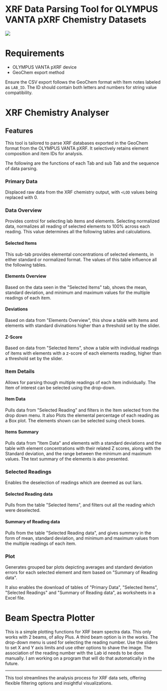 # XRF Data Parsing Tool for OLYMPUS VANTA pXRF Chemistry Datasets

![](https://www.portaspecs.com/wp-content/uploads/2019/05/sized_m-series_2_1024x1024.jpg)

# Requirements

-   OLYMPUS VANTA pXRF device
-   GeoChem export method

Ensure the CSV export follows the GeoChem format with Item notes labeled as `LAB_ID`. The ID should contain both letters and numbers for string value compatibility.

# XRF Chemistry Analyser
## Features

This tool is tailored to parse XRF databases exported in the GeoChem format from the OLYMPUS VANTA pXRF. It selectively retains element composition and item IDs for analysis.

The following are the functions of each Tab and sub Tab and the sequence of data parsing.

### Primary Data

Displaced raw data from the XRF chemistry output, with `<LOD` values being replaced with 0.

### Data Overview

Provides control for selecting lab items and elements.
Selecting normalized data, normalizes all reading of selected elements to 100% across each reading. This value determines all the following tables and calculations.

#### Selected Items

This sub-tab provides elemental concentrations of selected elements, in either standard or normalized format.
The values of this table influence all the following tables.

#### Elements Overview

Based on the data seen in the "Selected Items" tab, shows the mean, standard deviation, and minimum and maximum values for the multiple readings of each item.

#### Deviations

Based on data from "Elements Overview", this show a table with items and elements with standard divinations higher than a threshold set by the slider.

#### Z-Score

Based on data from "Selected Items", show a table with individual readings of items with elements with a z-score of each elements reading, higher than a threshold set by the slider.

### Item Details

Allows for parsing though multiple readings of each item individually.
The Item of interest can be selected using the drop-down.

#### Item Data

Pulls data from "Selected Reading" and filters in the Item selected from the drop down menu.
It also Plots the elemental percentage of each reading as a Box plot.
The elements shown can be selected suing check boxes.

#### Items Summary

Pulls data from "Item Data" and elements with a standard deviations  and the table with element concentrations with their related Z scores, along with the Standard deviation, and the range between the minimum and maximum values.
The text summary of the elements is also presented.

### Selected Readings

Enables the deselection of readings which are deemed as out liars.

#### Selected Reading data

Pulls from the table "Selected Items", and filters out all the reading which were deselected.


#### Summary of Reading data

Pulls from the table "Selected Reading data", and gives summary in the form of mean, standard deviation, and minimum and maximum values from the multiple readings of each item.

### Plot

Generates grouped bar plots depicting averages and standard deviation errors for each selected element and item based on "Summary of Reading data".

It also enables the download of tables of "Primary Data", "Selected Items", "Selected Readings" and "Summary of Reading data", as worksheets in a Excel file.

# Beam Spectra Plotter

This is a simple plotting functions for XRF beam spectra data. This only works with 2 beams, of alloy Plus. A third beam option is in the works.
The drop-down menu is used for selecting the reading number. Use the sliders to set X and Y axis limits and use other options to shave the image.
The association of the reading number with the Lab id needs to be done manually. I am working on a program that will do that automatically in the future.

----

This tool streamlines the analysis process for XRF data sets, offering flexible filtering options and insightful visualizations.

